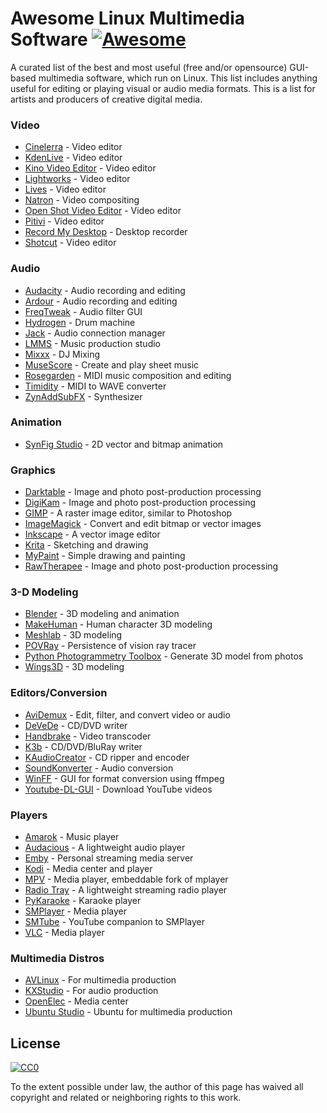 # Awesome Linux Multimedia Software [![Awesome](https://cdn.rawgit.com/sindresorhus/awesome/d7305f38d29fed78fa85652e3a63e154dd8e8829/media/badge.svg)](https://github.com/sindresorhus/awesome)

A curated list of the best and most useful (free and/or opensource) GUI-based multimedia software, which run on Linux. This list includes anything useful for editing or playing visual or audio media formats. This is a list for artists and producers of creative digital media.

### Video

* [Cinelerra](http://cinelerra.org/) - Video editor
* [KdenLive](https://kdenlive.org/) - Video editor
* [Kino Video Editor](http://www.kinodv.org/) - Video editor
* [Lightworks](https://www.lwks.com/) - Video editor
* [Lives](http://lives-video.com/) - Video editor
* [Natron](http://natron.fr/) - Video compositing
* [Open Shot Video Editor](http://www.openshot.org/) - Video editor
* [Pitivi](http://www.pitivi.org/) - Video editor
* [Record My Desktop](http://recordmydesktop.sourceforge.net/about.php) - Desktop recorder
* [Shotcut](http://www.shotcut.org/) - Video editor

### Audio

* [Audacity](http://audacityteam.org/) - Audio recording and editing
* [Ardour](http://ardour.org/) - Audio recording and editing
* [FreqTweak](http://freqtweak.sourceforge.net/) - Audio filter GUI
* [Hydrogen](http://www.hydrogen-music.org/) - Drum machine
* [Jack](http://www.jackaudio.org/) - Audio connection manager
* [LMMS](https://lmms.io/) - Music production studio
* [Mixxx](http://mixxx.org/) - DJ Mixing
* [MuseScore](https://musescore.org/) - Create and play sheet music
* [Rosegarden](http://www.rosegardenmusic.com/) - MIDI music composition and editing
* [Timidity](http://sourceforge.net/projects/timidity/) - MIDI to WAVE converter
* [ZynAddSubFX](http://zynaddsubfx.sourceforge.net/) - Synthesizer

### Animation

* [SynFig Studio](http://www.synfig.org/) - 2D vector and bitmap animation

### Graphics

* [Darktable](http://www.darktable.org/) - Image and photo post-production processing
* [DigiKam](https://www.digikam.org/) - Image and photo post-production processing
* [GIMP](https://www.gimp.org/) - A raster image editor, similar to Photoshop
* [ImageMagick](http://www.imagemagick.org/) - Convert and edit bitmap or vector images
* [Inkscape](https://inkscape.org) - A vector image editor
* [Krita](https://krita.org/) - Sketching and drawing
* [MyPaint](https://github.com/mypaint/mypaint) - Simple drawing and painting
* [RawTherapee](http://rawtherapee.com/) - Image and photo post-production processing

### 3-D Modeling

* [Blender](https://www.blender.org/) - 3D modeling and animation
* [MakeHuman](http://www.makehuman.org/index.php) - Human character 3D modeling
* [Meshlab](http://meshlab.sourceforge.net/) - 3D modeling
* [POVRay](http://www.povray.org/) - Persistence of vision ray tracer
* [Python Photogrammetry Toolbox](http://arc-team-open-research.blogspot.com.br/2012/12/how-to-make-3d-scan-with-pictures-and.html) - Generate 3D model from photos
* [Wings3D](http://www.wings3d.com/) - 3D modeling

### Editors/Conversion

* [AviDemux](http://fixounet.free.fr/avidemux) - Edit, filter, and convert video or audio
* [DeVeDe](https://github.com/rastersoft/devedeng) - CD/DVD writer
* [Handbrake](https://handbrake.fr/) - Video transcoder
* [K3b](http://www.k3b.org/) - CD/DVD/BluRay writer
* [KAudioCreator](https://www.kde.org/applications/multimedia/kaudiocreator/) - CD ripper and encoder
* [SoundKonverter](http://kde-apps.org/content/show.php/soundKonverter?content=29024) - Audio conversion
* [WinFF](http://winff.org) - GUI for format conversion using ffmpeg
* [Youtube-DL-GUI](https://github.com/MrS0m30n3/youtube-dl-gui) - Download YouTube videos

### Players

* [Amarok](https://amarok.kde.org/) - Music player
* [Audacious](http://audacious-media-player.org/) - A lightweight audio player
* [Emby](https://emby.media/) - Personal streaming media server
* [Kodi](http://kodi.tv/) - Media center and player
* [MPV](https://mpv.io/) - Media player, embeddable fork of mplayer
* [Radio Tray](http://radiotray.sourceforge.net/) - A lightweight streaming radio player
* [PyKaraoke](http://www.kibosh.org/pykaraoke/) - Karaoke player
* [SMPlayer](http://smplayer.sourceforge.net/en/downloads) - Media player
* [SMTube](http://www.smtube.org/) - YouTube companion to SMPlayer
* [VLC](http://www.videolan.org/vlc/index.html) - Media player
 
### Multimedia Distros

* [AVLinux](http://www.bandshed.net/AVLinux.html) - For multimedia production
* [KXStudio](http://kxstudio.linuxaudio.org/) - For audio production
* [OpenElec](http://openelec.tv/) - Media center
* [Ubuntu Studio](https://ubuntustudio.org/) - Ubuntu for multimedia production


## License

[![CC0](https://i.creativecommons.org/p/zero/1.0/88x31.png)](https://creativecommons.org/publicdomain/zero/1.0/)

To the extent possible under law, the author of this page has waived all copyright and related or neighboring rights to this work.
